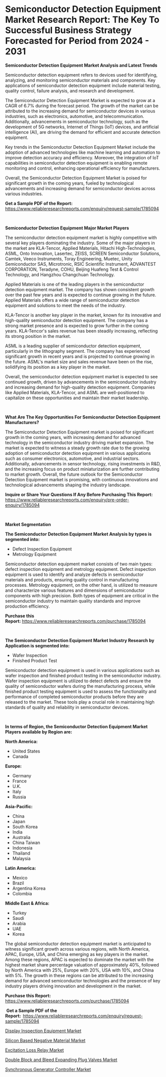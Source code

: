 <p><h1>Semiconductor Detection Equipment Market Research Report: The Key To Successful Business Strategy Forecasted for Period from 2024 - 2031</h1></p><p><strong>Semiconductor Detection Equipment Market Analysis and Latest Trends</strong></p>
<p><p>Semiconductor detection equipment refers to devices used for identifying, analyzing, and monitoring semiconductor materials and components. Key applications of semiconductor detection equipment include material testing, quality control, failure analysis, and research and development.</p><p>The Semiconductor Detection Equipment Market is expected to grow at a CAGR of 6.7% during the forecast period. The growth of the market can be attributed to the increasing demand for semiconductor devices in various industries, such as electronics, automotive, and telecommunication. Additionally, advancements in semiconductor technology, such as the development of 5G networks, Internet of Things (IoT) devices, and artificial intelligence (AI), are driving the demand for efficient and accurate detection equipment.</p><p>Key trends in the Semiconductor Detection Equipment Market include the adoption of advanced technologies like machine learning and automation to improve detection accuracy and efficiency. Moreover, the integration of IoT capabilities in semiconductor detection equipment is enabling remote monitoring and control, enhancing operational efficiency for manufacturers.</p><p>Overall, the Semiconductor Detection Equipment Market is poised for significant growth in the coming years, fueled by technological advancements and increasing demand for semiconductor devices across various industries.</p></p>
<p><strong>Get a Sample PDF of the Report:&nbsp;</strong> <a href="https://www.reliableresearchreports.com/enquiry/request-sample/1785094">https://www.reliableresearchreports.com/enquiry/request-sample/1785094</a></p>
<p>&nbsp;</p>
<p><strong>Semiconductor Detection Equipment Major Market Players</strong></p>
<p><p>The semiconductor detection equipment market is highly competitive with several key players dominating the industry. Some of the major players in the market are KLA-Tencor, Applied Materials, Hitachi High-Technologies, ASML, Onto Innovation, Lasertec, ZEISS, SCREEN Semiconductor Solutions, Camtek, Veeco Instruments, Toray Engineering, Muetec, Unity Semiconductor SAS, Microtronic, RSIC Scientific Instrument, ADVANTEST CORPORATION, Teradyne, COHU, Beijing Huafeng Test & Control Technology, and Hangzhou Changchuan Technology.</p><p>Applied Materials is one of the leading players in the semiconductor detection equipment market. The company has shown consistent growth over the past few years and is expected to continue growing in the future. Applied Materials offers a wide range of semiconductor detection equipment and solutions to meet the needs of the industry.</p><p>KLA-Tencor is another key player in the market, known for its innovative and high-quality semiconductor detection equipment. The company has a strong market presence and is expected to grow further in the coming years. KLA-Tencor's sales revenue has been steadily increasing, reflecting its strong position in the market.</p><p>ASML is a leading supplier of semiconductor detection equipment, particularly in the lithography segment. The company has experienced significant growth in recent years and is projected to continue growing in the future. ASML's market size and sales revenue have been on the rise, solidifying its position as a key player in the market.</p><p>Overall, the semiconductor detection equipment market is expected to see continued growth, driven by advancements in the semiconductor industry and increasing demand for high-quality detection equipment. Companies like Applied Materials, KLA-Tencor, and ASML are well-positioned to capitalize on these opportunities and maintain their market leadership.</p></p>
<p>&nbsp;</p>
<p><strong>What Are The Key Opportunities For Semiconductor Detection Equipment Manufacturers?</strong></p>
<p><p>The Semiconductor Detection Equipment market is poised for significant growth in the coming years, with increasing demand for advanced technology in the semiconductor industry driving market expansion. The market is expected to witness a steady growth rate due to the growing adoption of semiconductor detection equipment in various applications such as consumer electronics, automotive, and industrial sectors. Additionally, advancements in sensor technology, rising investments in R&D, and the increasing focus on product miniaturization are further contributing to market growth. Overall, the future outlook for the Semiconductor Detection Equipment market is promising, with continuous innovations and technological advancements shaping the industry landscape.</p></p>
<p><strong>Inquire or Share Your Questions If Any Before Purchasing This Report:</strong> <a href="https://www.reliableresearchreports.com/enquiry/pre-order-enquiry/1785094">https://www.reliableresearchreports.com/enquiry/pre-order-enquiry/1785094</a></p>
<p>&nbsp;</p>
<p><strong>Market Segmentation</strong></p>
<p><strong>The Semiconductor Detection Equipment Market Analysis by types is segmented into:</strong></p>
<p><ul><li>Defect Inspection Equipment</li><li>Metrology Equipment</li></ul></p>
<p><p>Semiconductor detection equipment market consists of two main types: defect inspection equipment and metrology equipment. Defect inspection equipment is used to identify and analyze defects in semiconductor materials and products, ensuring quality control in manufacturing processes. Metrology equipment, on the other hand, is utilized to measure and characterize various features and dimensions of semiconductor components with high precision. Both types of equipment are critical in the semiconductor industry to maintain quality standards and improve production efficiency.</p></p>
<p><strong>Purchase this Report:&nbsp;</strong><a href="https://www.reliableresearchreports.com/purchase/1785094">https://www.reliableresearchreports.com/purchase/1785094</a></p>
<p>&nbsp;</p>
<p><strong>The Semiconductor Detection Equipment Market Industry Research by Application is segmented into:</strong></p>
<p><ul><li>Wafer Inspection</li><li>Finished Product Test</li></ul></p>
<p><p>Semiconductor detection equipment is used in various applications such as wafer inspection and finished product testing in the semiconductor industry. Wafer inspection equipment is utilized to detect defects and ensure the quality of semiconductor wafers during the manufacturing process, while finished product testing equipment is used to assess the functionality and performance of completed semiconductor products before they are released to the market. These tools play a crucial role in maintaining high standards of quality and reliability in semiconductor devices.</p></p>
<p>&nbsp;</p>
<p><strong>In terms of Region, the Semiconductor Detection Equipment Market Players available by Region are:</strong></p>
<p>
    <p> <strong> North America: </strong>
        <ul>
            <li>United States</li>
            <li>Canada</li>
        </ul>
        </p> 
    <p> <strong> Europe: </strong>
        <ul>
            <li>Germany</li>
            <li>France</li>
            <li>U.K.</li>
            <li>Italy</li>
            <li>Russia</li>
        </ul>
        </p> 
    <p> <strong> Asia-Pacific: </strong>
        <ul>
            <li>China</li>
            <li>Japan</li>
            <li>South Korea</li>
            <li>India</li>
            <li>Australia</li>
            <li>China Taiwan</li>
            <li>Indonesia</li>
            <li>Thailand</li>
            <li>Malaysia</li>
        </ul>
        </p> 
    <p> <strong> Latin America: </strong>
        <ul>
            <li>Mexico</li>
            <li>Brazil</li>
            <li>Argentina Korea</li>
            <li>Colombia</li>
        </ul>
        </p> 
    <p> <strong> Middle East & Africa: </strong>
        <ul>
            <li>Turkey</li>
            <li>Saudi</li>
            <li>Arabia</li>
            <li>UAE</li>
            <li>Korea</li>
        </ul>
    </p>
    </p>
<p><p>The global semiconductor detection equipment market is anticipated to witness significant growth across various regions, with North America, APAC, Europe, USA, and China emerging as key players in the market. Among these regions, APAC is expected to dominate the market with the highest market share percentage valuation of approximately 40%, followed by North America with 25%, Europe with 20%, USA with 10%, and China with 5%. The growth in these regions can be attributed to the increasing demand for advanced semiconductor technologies and the presence of key industry players driving innovation and development in the market.</p></p>
<p><strong>Purchase this Report: </strong><a href="https://www.reliableresearchreports.com/purchase/1785094">https://www.reliableresearchreports.com/purchase/1785094</a></p>
<p>&nbsp;<strong>Get a Sample PDF of the Report:&nbsp;&nbsp;</strong><a href="https://www.reliableresearchreports.com/enquiry/request-sample/1785094">https://www.reliableresearchreports.com/enquiry/request-sample/1785094</a></p>
<p><strong></strong></p>
<p><p><a href="https://github.com/indrystar/Market-Research-Report-List-2/blob/main/display-inspection-equipment-market.md">Display Inspection Equipment Market</a></p><p><a href="https://github.com/josesg55/Market-Research-Report-List-1/blob/main/silicon-based-negative-material-market.md">Silicon Based Negative Material Market</a></p><p><a href="https://issuu.com/reportprime-2/docs/excitation-loss-relay-market-size-2030.pptx">Excitation Loss Relay Market</a></p><p><a href="https://github.com/AKSHATREPORTPRIME/Market-Research-Report-List-3/blob/main/double-block-and-bleed-expanding-plug-valves-market.md">Double Block and Bleed Expanding Plug Valves Market</a></p><p><a href="https://issuu.com/reportprime-2/docs/synchronous-generator-controller-market-size-2030.">Synchronous Generator Controller Market</a></p></p>